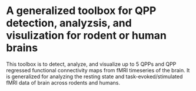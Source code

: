 # A generalized toolbox for QPP detection, analyzsis, and visulization for rodent or human brains
This toolbox is to detect, analyze, and visualize up to 5 QPPs and QPP regressed functional connectivity maps from fMRI timeseries of the brain. It is generalized for analyzing the resting state and task-evoked/stimulated fMRI data of brain across rodents and humans.
